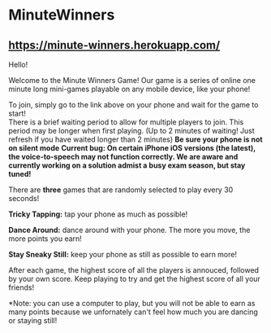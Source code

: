 # MinuteWinners
## https://minute-winners.herokuapp.com/

Hello!

Welcome to the Minute Winners Game!
Our game is a series of online one minute long mini-games playable on any mobile device, like your phone!


To join, simply go to the link above on your phone and wait for the game to start!    
There is a brief waiting period to allow for multiple players to join. This period may be longer when first playing. (Up to 2 minutes of waiting! Just refresh if you have waited longer than 2 minutes)
**Be sure your phone is not on silent mode**
**Current bug: On certain iPhone iOS versions (the latest), the voice-to-speech may not function correctly. We are aware and currently working on a solution admist a busy exam season, but stay tuned!**

There are **three** games that are randomly selected to play every 30 seconds!

**Tricky Tapping:** tap your phone as much as possible!

**Dance Around:** dance around with your phone. The more you move, the more points you earn!

**Stay Sneaky Still:** keep your phone as still as possible to earn more!


After each game, the highest score of all the players is annouced, followed by your own score.
Keep playing to try and get the highest score of all your friends!

*Note: you can use a computer to play, but you will not be able to earn as many points because we unfornately can't feel how much you are dancing or staying still!
